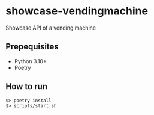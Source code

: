 # showcase-vendingmachine
Showcase API of a vending machine

## Prepequisites
* Python 3.10+
* Poetry

## How to run
    $> poetry install
    $> scripts/start.sh
